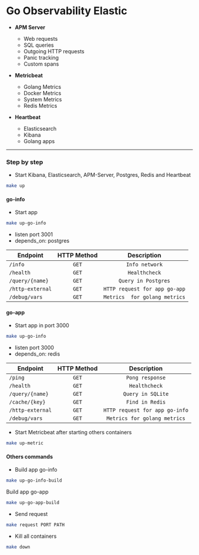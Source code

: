 # Go Observability Elastic

- **APM Server**
    - Web requests
    - SQL queries
    - Outgoing HTTP requests
    - Panic tracking
    - Custom spans

- **Metricbeat**
    - Golang Metrics
    - Docker Metrics
    - System Metrics
    - Redis Metrics

- **Heartbeat**
    - Elasticsearch
    - Kibana
    - Golang apps

---

### Step by step

- Start Kibana, Elasticsearch, APM-Server, Postgres, Redis and Heartbeat
```sh
make up
```
#### go-info

- Start app
```sh
make up-go-info
```
- listen port 3001
- depends_on: postgres

| Endpoint        | HTTP Method             | Description            |
| --------------- | :---------------------: | :-----------------:    |
| `/info`         | `GET`                   | `Info network`         |
| `/health`       | `GET`                   | `Healthcheck`          |
| `/query/{name}` | `GET`                   | `Query in Postgres` |
| `/http-external`| `GET`                   | `HTTP request for app go-app` |
| `/debug/vars`   | `GET`                   | `Metrics  for golang metrics` |

#### go-app

- Start app in port 3000
```sh
make up-go-info
```

- listen port 3000
- depends_on: redis


| Endpoint        | HTTP Method             | Description            |
| --------------- | :---------------------: | :-----------------:    |
| `/ping`         | `GET`                   | `Pong response`        |
| `/health`       | `GET`                   | `Healthcheck`          |
| `/query/{name}` | `GET`                   | `Query in SQLite`      |
| `/cache/{key}`  | `GET`                   | `Find in Redis`        |
| `/http-external`| `GET`                   | `HTTP request for app go-info` |
| `/debug/vars`   | `GET`                   | `Metrics for golang metrics` |


- Start Metricbeat after starting others containers
```sh
make up-metric
```

#### Others commands

- Build app go-info
```sh
make up-go-info-build
```

Build app go-app
```sh
make up-go-app-build
```

- Send request
```sh
make request PORT PATH
```

- Kill all containers
```sh
make down
```
